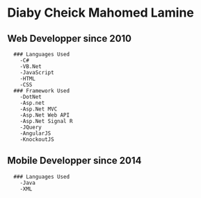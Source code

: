 # Diaby Cheick Mahomed Lamine
  ## Web Developper since 2010
      ### Languages Used
        -C# 
        -VB.Net
        -JavaScript
        -HTML
        -CSS
      ### Framework Used
        -DotNet
        -Asp.net
        -Asp.Net MVC
        -Asp.Net Web API
        -Asp.Net Signal R
        -JQuery
        -AngularJS
        -KnockoutJS
  ## Mobile Developper since 2014
      ### Languages Used
        -Java
        -XML
      
